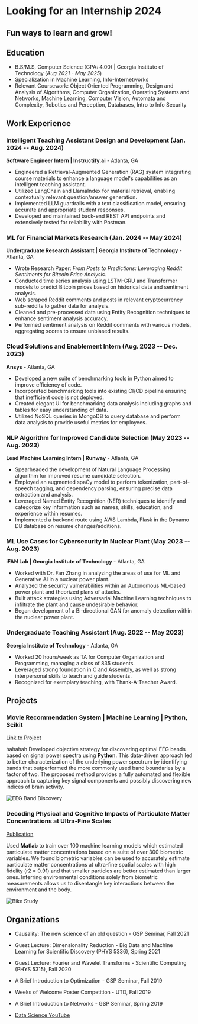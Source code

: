 # Looking for an Internship 2024
## Fun ways to learn and grow!

## Education			        		
- B.S/M.S, Computer Science (GPA: 4.00) | Georgia Institute of Technology (_Aug 2021 - May 2025_)
- Specialization in Machine Learning, Info-Internetworks
- Relevant Coursework: Object Oriented Programming, Design and Analysis of Algorithms, Computer Organization,
Operating Systems and Networks, Machine Learning, Computer Vision, Automata and Complexity, Robotics and Perception,
Databases, Intro to Info Security

## Work Experience

### Intelligent Teaching Assistant Design and Development (Jan. 2024 -- Aug. 2024)
**Software Engineer Intern | Instructify.ai** - Atlanta, GA

- Engineered a Retrieval-Augmented Generation (RAG) system integrating course materials to enhance a language model's capabilities as an intelligent teaching assistant.
- Utilized LangChain and LlamaIndex for material retrieval, enabling contextually relevant question/answer generation.
- Implemented LLM guardrails with a text classification model, ensuring accurate and appropriate student responses.
- Developed and maintained back-end REST API endpoints and extensively tested for reliability with Postman.

### ML for Financial Markets Research (Jan. 2024 -- May 2024)
**Undergraduate Research Assistant | Georgia Institute of Technology** - Atlanta, GA

- Wrote Research Paper: *From Posts to Predictions: Leveraging Reddit Sentiments for Bitcoin Price Analysis*.
- Conducted time series analysis using LSTM-GRU and Transformer models to predict Bitcoin prices based on historical data and sentiment analysis.
- Web scraped Reddit comments and posts in relevant cryptocurrency sub-reddits to gather data for analysis.
- Cleaned and pre-processed data using Entity Recognition techniques to enhance sentiment analysis accuracy.
- Performed sentiment analysis on Reddit comments with various models, aggregating scores to ensure unbiased results.

### Cloud Solutions and Enablement Intern (Aug. 2023 -- Dec. 2023)
**Ansys** - Atlanta, GA

- Developed a new suite of benchmarking tools in Python aimed to improve efficiency of code.
- Incorporated benchmarking tools into existing CI/CD pipeline ensuring that inefficient code is not deployed.
- Created elegant UI for benchmarking data analysis including graphs and tables for easy understanding of data.
- Utilized NoSQL queries in MongoDB to query database and perform data analysis to provide useful metrics for employees.

### NLP Algorithm for Improved Candidate Selection (May 2023 -- Aug. 2023)
**Lead Machine Learning Intern | Runway** - Atlanta, GA

- Spearheaded the development of Natural Language Processing algorithm for improved resume candidate selection.
- Employed an augmented spaCy model to perform tokenization, part-of-speech tagging, and dependency parsing, ensuring precise data extraction and analysis.
- Leveraged Named Entity Recognition (NER) techniques to identify and categorize key information such as names, skills, education, and experience within resumes.
- Implemented a backend route using AWS Lambda, Flask in the Dynamo DB database on resume changes/additions.

### ML Use Cases for Cybersecurity in Nuclear Plant (May 2023 -- Aug. 2023)
**iFAN Lab | Georgia Institute of Technology** - Atlanta, GA

- Worked with Dr. Fan Zhang in analyzing the areas of use for ML and Generative AI in a nuclear power plant.
- Analyzed the security vulnerabilities within an Autonomous ML-based power plant and theorized plans of attacks.
- Built attack strategies using Adversarial Machine Learning techniques to infiltrate the plant and cause undesirable behavior.
- Began development of a Bi-directional GAN for anomaly detection within the nuclear power plant.

### Undergraduate Teaching Assistant (Aug. 2022 -- May 2023)
**Georgia Institute of Technology** - Atlanta, GA

- Worked 20 hours/week as TA for Computer Organization and Programming, managing a class of 835 students.
- Leveraged strong foundation in C and Assembly, as well as strong interpersonal skills to teach and guide students.
- Recognized for exemplary teaching, with Thank-A-Teacher Award.

## Projects
### Movie Recommendation System | Machine Learning | Python, Scikit
[Link to Project](https://github.com/sankaet8/portfolio/edit/main/README.md)

hahahah
Developed objective strategy for discovering optimal EEG bands based on signal power spectra using **Python**. This data-driven approach led to better characterization of the underlying power spectrum by identifying bands that outperformed the more commonly used band boundaries by a factor of two. The proposed method provides a fully automated and flexible approach to capturing key signal components and possibly discovering new indices of brain activity.

![EEG Band Discovery](/assets/img/eeg_band_discovery.jpeg)

### Decoding Physical and Cognitive Impacts of Particulate Matter Concentrations at Ultra-Fine Scales
[Publication](https://www.mdpi.com/1424-8220/22/11/4240)

Used **Matlab** to train over 100 machine learning models which estimated particulate matter concentrations based on a suite of over 300 biometric variables. We found biometric variables can be used to accurately estimate particulate matter concentrations at ultra-fine spatial scales with high fidelity (r2 = 0.91) and that smaller particles are better estimated than larger ones. Inferring environmental conditions solely from biometric measurements allows us to disentangle key interactions between the environment and the body.

![Bike Study](/assets/img/bike_study.jpeg)

## Organizations
- Causality: The new science of an old question - GSP Seminar, Fall 2021
- Guest Lecture: Dimensionality Reduction - Big Data and Machine Learning for Scientific Discovery (PHYS 5336), Spring 2021
- Guest Lecture: Fourier and Wavelet Transforms - Scientific Computing (PHYS 5315), Fall 2020
- A Brief Introduction to Optimization - GSP Seminar, Fall 2019
- Weeks of Welcome Poster Competition - UTD, Fall 2019
- A Brief Introduction to Networks - GSP Seminar, Spring 2019

- [Data Science YouTube](https://www.youtube.com/channel/UCa9gErQ9AE5jT2DZLjXBIdA)
